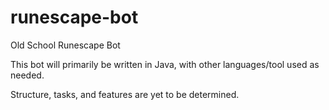 # runescape-bot
Old School Runescape Bot

This bot will primarily be written in Java, with other languages/tool used as needed. 

Structure, tasks, and features are yet to be determined. 